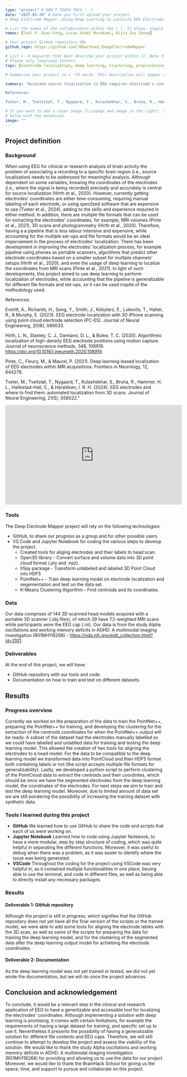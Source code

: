 ```yaml
---
type: "project" # DON'T TOUCH THIS ! :)
date: "2025-05-20" # Date you first upload your project.
# Deep Electrode Mapper: Using Deep Learning to Localize EEG Electrodes' Coordinates

# List the names of the collaborators within the [ ]. If alone, simple put your name within []
names: [Joel P. Diaz-Fong, Lucas Vidal Murakami, Aijia Ivy Zhong]

# Your project GitHub repository URL
github_repo: https://github.com/JOEwithanL/DeepElectrodeMapper

# List +- 4 keywords that best describe your project within []. Note that the project summary also involves a number of key words. Those are listed on top of the [github repository](https://github.com/PSY6983-2021/project_template), click `manage topics`.
# Please only lowercase letters
tags: [electrode localization, deep learning, clustering, preprocessing tools]

# Summarize your project in < ~75 words. This description will appear at the top of your page and on the list page with other projects.

summary: "Accurate source localization in EEG requires electrode's coordinates. However, currently this process requires skill and experience in dealing with different methods and softwares, which can be expensive, laborious and time consuming (Tveter et al., 2024). The Deep Electrode Mapper’s objective is to solve the electrodes’ localization issue by implementing deep learning to segment the electrodes from multiple image formats and find their coordinates via clustering. Currently the project is still in progress, and its development will be share via its repository. 

References:

Tveter, M., Tveitstøl, T., Nygaard, T., Kulashekhar, S., Bruña, R., Hammer, H. L., Hatlestad-Hall, C., & Haraldsen, I. R. H. (2024). EEG electrodes and where to find them: automated localization from 3D scans. Journal of Neural Engineering, 21(5), 056022."

# If you want to add a cover image (listpage and image in the right), add it to your directory and indicate the name
# below with the extension.
image: ""
---
```

<!-- This is an html comment and this won't appear in the rendered page. You are now editing the "content" area, the core of your description. Everything that you can do in markdown is allowed below. We added a couple of comments to guide your through documenting your progress. -->

## Project definition

### Background

When using EEG for clinical or research analysis of brain activity the problem of associating a recording to a specific brain region (i.e., source localization) needs to be addressed for meaningful analysis. Although dependent on some variables, knowing the coordinates of the electrodes (i.e., where the signal is being recorded) precisely and accurately is central for source localization (Hirth et al., 2020). However, currently getting electrodes' coordinates are either time-consuming, requiring manual labeling of each electrode, or using specilzed software that are expensive to use (Tveter et al., 2024), adding to the skills and experience required in either method. In addition, there are multiple file formats that can be used for extracting the electrodes' coordinates, for example, MRI volumes (Pinte et al., 2021), 3D scans and photogrammetry (Hirth et al., 2020). Therefore, having a a pipeline that is less labour intensive and expensive, while accounting for the multiple set-ups and file formats would be an ideal imporvement in the process of electrodes' localization.
There has been development in improving the electrodes' localization process, for example pipeline using phones as portable scanners, algorithms that predict other electrode coordinates based on a smaller subset for multiple channels' setups (Hirth et al., 2020), and even the usage of deep learning to localize the coordinates from MRI scans (Pinte et al., 2021). 
In light of such developments, this project aimed to use deep learning to perform localization of electrodes, while accounting that the pipeline is generalizable for different file formats and set-ups, so it can be used inspite of the methodology used.

References:

Everitt, A., Richards, H., Song, Y., Smith, J., Kobylarz, E., Lukovits, T., Halter, R., & Murphy, E. (2023). EEG electrode localization with 3D iPhone scanning using point-cloud electrode selection (PC-ES). Journal of Neural Engineering, 20(6), 066033.

Hirth, L. N., Stanley, C. J., Damiano, D. L., & Bulea, T. C. (2020). Algorithmic localization of high-density EEG electrode positions using motion capture. Journal of neuroscience methods, 346, 108919. https://doi.org/10.1016/j.jneumeth.2020.108919.

Pinte, C., Fleury, M., & Maurel, P. (2021). Deep learning-based localization of EEG electrodes within MRI acquisitions. Frontiers in Neurology, 12, 644278.

Tveter, M., Tveitstøl, T., Nygaard, T., Kulashekhar, S., Bruña, R., Hammer, H. L., Hatlestad-Hall, C., & Haraldsen, I. R. H. (2024). EEG electrodes and where to find them: automated localization from 3D scans. Journal of Neural Engineering, 21(5), 056022."

<iframe width="560" height="315" src="https://www.youtube.com/embed/PTYs_JFKsHI" frameborder="0" allow="accelerometer; autoplay; encrypted-media; gyroscope; picture-in-picture" allowfullscreen></iframe>

### Tools

The Deep Electrode Mapper project will rely on the following technologies:
 * GitHub, to share our progress as a group and for other possible users.
 * VS Code and Jupyter Notebook for coding the various steps to develop the project.
     * Created tools for aliging electrodes and their labels to head scan.  
     * Open3D library - Convert surface and volume data into 3D point cloud format (.ply and .npz).
     * h5py package - Transform unlabeled and labeled 3D Point Cloud into HDF5
     * PointNet++ - Train deep learning model on electrode localization and segementation and test on the data set.
     * K-Means Clustering Algorithm - Find centroids and its coordinates.

### Data

Our data comprises of 144 3D scanned head models acquired with a portable 3D scanner (.obj files), of which 39 have T2-weighted MRI scans while participants wore the EEG cap (.nii). Our data is from the study Alpha oscillations and working memory deficits in ADHD: A multimodal imaging investigation (R01MH116268) - https://nda.nih.gov/edit_collection.html?id=3101.

### Deliverables

At the end of this project, we will have:
 - GitHub repository with our tools and code.
 - Documentation on how to train and test on different datasets.

## Results

### Progress overview

Currently we worked on the preparation of the data to train the PointNet++, preparing the PointNet++ for training, and developing the clustering for the extraction of the centroids coordinates for when the PointNet++ output will be ready. A subset of the dataset had the electrodes manually labelled so we could have labelled and unlablled data for training and testing the deep learning model. This allowed the creation of two tools for aligning the electrodes to a head model. For the data to be compatible to the deep learning model we transformed data into PointCloud and then HDF5 format both containing labels or not (the script accepts multiple file formats for generalizability). Lastly, we developed a python script to perform clustering of the PointCloud data to extract the centroids and their coordintes, which should be once we have the segmented electrodes from the deep learning model, the coordinates of the electrodes.  For next steps we aim to train and test the deep learning model. Moreover, due to limited amount of data set we are still pondering the possibility of increasing the training dataset with synthetic data.

### Tools I learned during this project

* **GitHub** We learned how to use GitHub to share the code and scripts that each of us were working on.
* **Jupyter Notebook** Learned how to code using Jupyter Notebook, to have a more modular, step by step structure of coding, which was quite helpful in separating the different functions. Moreover, it was useful to debug when there was a problem, as it was easier to identify where the issue was being generated.
* **VSCode** Throughout the coding for the project using VSCode was very helpful in, as it contained multiple functionalities in one place, beuing able to use the terminal, and code in different files, as well as being able to directly install any necessary packages.

### Results

#### Deliverable 1: GitHub repository

Although the project is still in progress, which signifies that the GitHub repository does not yet have all the final version of the scripts or the trained model, we were able to add some tools for aligning the electrode lables with the 3D scan, as well as some of the scripts for preparing the data for training the deep learning model, and for the clustering of the segmented data after the deep learning output model for achiebing the electrode coordinates.

#### Deliverable 2: Documentation

As the deep learning model was not yet trained or tested, we did not yet wrote the documentation, but we will do once the project advances.

## Conclusion and acknowledgement

To conclude, it would be a relevant step in the clinical and research application of EEG to have a generlizable and accessible tool for localizing the electrodes' coordinates. Although implementing a solution with deep learning is promising, it comes with certain limitations, for example the requirements of having a large dataset for training, and specific set up to use it. Nevertheless it presents the possibility of having a generalizable solution for different file contents and EEG caps. Therefore, we will still continue to attempt to develop the project and assess the viability of the solution.
We would like to thank the study Alpha oscillations and working memory deficits in ADHD: A multimodal imaging investigation (R01MH116268) for providing and allowing us to use the data for our project. Moreover, we would like to thank the BrainHack School for giving us the space, time, and support to pursue and collaborate on this project.

